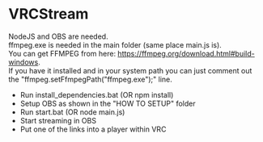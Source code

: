 # VRCStream

NodeJS and OBS are needed.  
ffmpeg.exe is needed in the main folder (same place main.js is).  
You can get FFMPEG from here: https://ffmpeg.org/download.html#build-windows.  
If you have it installed and in your system path you can just comment out the "ffmpeg.setFfmpegPath("ffmpeg.exe");" line.  

- Run install_dependencies.bat (OR npm install)
- Setup OBS as shown in the "HOW TO SETUP" folder
- Run start.bat (OR node main.js)
- Start streaming in OBS
- Put one of the links into a player within VRC
